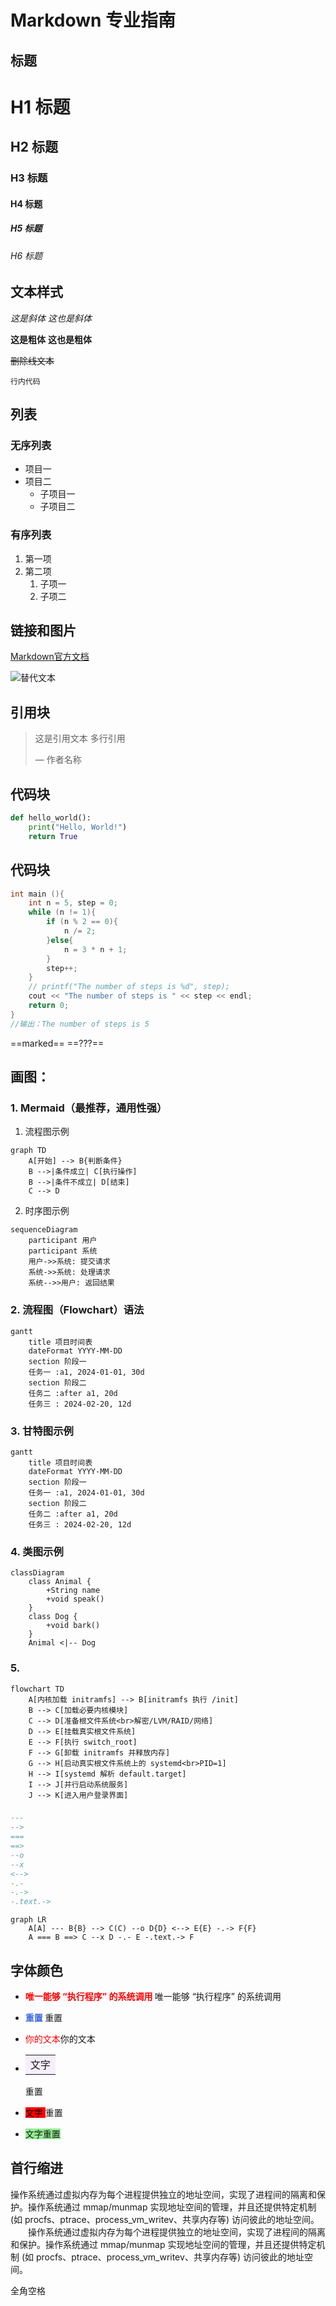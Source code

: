 # Markdown 专业指南

## 标题

# H1 标题

## H2 标题

### H3 标题

#### H4 标题

##### H5 标题

###### H6 标题

## 文本样式

*这是斜体*
_这也是斜体_

**这是粗体**
__这也是粗体__

~~删除线文本~~

`行内代码`

## 列表

### 无序列表

- 项目一
- 项目二
  - 子项目一
  - 子项目二

### 有序列表

1. 第一项
2. 第二项
   1. 子项一
   2. 子项二

## 链接和图片

[Markdown官方文档](https://daringfireball.net/projects/markdown/)

![替代文本](https://markdown-here.com/img/icon256.png)

## 引用块

> 这是引用文本
> 多行引用
>
> — 作者名称

## 代码块

```python
def hello_world():
    print("Hello, World!")
    return True
```

## 代码块

```cpp
int main (){
    int n = 5, step = 0;
    while (n != 1){
        if (n % 2 == 0){
            n /= 2;
        }else{
            n = 3 * n + 1;
        }
        step++;
    }
    // printf("The number of steps is %d", step);
    cout << "The number of steps is " << step << endl;
    return 0;
}
//输出：The number of steps is 5
```

==marked==
==???==

## 画图：

### 1. Mermaid（最推荐，通用性强）

1. 流程图示例

```mermaid
graph TD
    A[开始] --> B{判断条件}
    B -->|条件成立| C[执行操作]
    B -->|条件不成立| D[结束]
    C --> D
```

2. 时序图示例

```mermaid
sequenceDiagram
    participant 用户
    participant 系统
    用户->>系统: 提交请求
    系统->>系统: 处理请求
    系统-->>用户: 返回结果
```

### 2. 流程图（Flowchart）语法

```mermaid
gantt
    title 项目时间表
    dateFormat YYYY-MM-DD
    section 阶段一
    任务一 :a1, 2024-01-01, 30d
    section 阶段二
    任务二 :after a1, 20d
    任务三 : 2024-02-20, 12d
```

### 3. 甘特图示例

```mermaid
gantt
    title 项目时间表
    dateFormat YYYY-MM-DD
    section 阶段一
    任务一 :a1, 2024-01-01, 30d
    section 阶段二
    任务二 :after a1, 20d
    任务三 : 2024-02-20, 12d
```

### 4. 类图示例

```mermaid
classDiagram
    class Animal {
        +String name
        +void speak()
    }
    class Dog {
        +void bark()
    }
    Animal <|-- Dog
```

### 5.
```mermaid
flowchart TD
    A[内核加载 initramfs] --> B[initramfs 执行 /init]
    B --> C[加载必要内核模块]
    C --> D[准备根文件系统<br>解密/LVM/RAID/网络]
    D --> E[挂载真实根文件系统]
    E --> F[执行 switch_root]
    F --> G[卸载 initramfs 并释放内存]
    G --> H[启动真实根文件系统上的 systemd<br>PID=1]
    H --> I[systemd 解析 default.target]
    I --> J[并行启动系统服务]
    J --> K[进入用户登录界面]
```

### 
```markdown
---
-->
===
==>
--o
--x
<-->
-.-
-.->
-.text.->
```

```mermaid
graph LR
    A[A] --- B{B} --> C(C) --o D{D} <--> E{E} -.-> F{F}
    A === B ==> C --x D -.- E -.text.-> F

```

## 字体颜色

- <b style="color:red">唯一能够 “执行程序” 的系统调用 </b>唯一能够 “执行程序” 的系统调用
- <b style="color:#4169E1">重置 </b>重置
- <font color="red">你的文本</font>你的文本

- <table><tr><td bgcolor="#F5EEFD">文字</td></tr></table> 重置
- <mark style="background-color: red">文字 </mark>重置
- <span style="background-color: lightgreen">文字重置

## 首行缩进
操作系统通过虚拟内存为每个进程提供独立的地址空间，实现了进程间的隔离和保护。操作系统通过 mmap/munmap 实现地址空间的管理，并且还提供特定机制 (如 procfs、ptrace、process_vm_writev、共享内存等) 访问彼此的地址空间。
　　操作系统通过虚拟内存为每个进程提供独立的地址空间，实现了进程间的隔离和保护。操作系统通过 mmap/munmap 实现地址空间的管理，并且还提供特定机制 (如 procfs、ptrace、process_vm_writev、共享内存等) 访问彼此的地址空间。

全角空格
